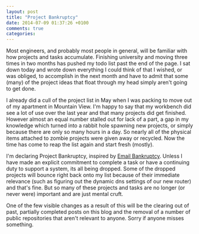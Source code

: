```yaml
---
layout: post
title: "Project Bankruptcy"
date: 2014-07-09 01:37:26 +0100
comments: true
categories: 
---
```


Most engineers, and probably most people in general, will be familiar with how projects and tasks accumulate. Finishing university and moving three times in two months has pushed my todo list past the end of the page. I sat down today and wrote down everything I could think of that I wished, or was obliged, to accomplish in the next month and have to admit that some (many) of the project ideas that float through my head simply aren't going to get done.
<!--more-->

I already did a cull of the project list in May when I was packing to move out of my apartment in Mountain View. I'm happy to say that my workbench did see a lot of use over the last year and that many projects did get finished. However almost an equal number stalled out for lack of a part, a gap in my knowledge which turned into a rabbit hole spawning new projects, or simply because there are only so many hours in a day. So nearly all of the physical items attached to zombie projects were given away or recycled. Now the time has come to reap the list again and start fresh (mostly).

I'm declaring Project Bankruptcy, inspired by [Email Bankruptcy](http://en.wikipedia.org/wiki/Email_bankruptcy). Unless I have made an explicit commitment to complete a task or have a continuing duty to support a system, its all being dropped. Some of the dropped projects will bounce right back onto my list because of their immediate relevance (such as figuring out the dynamic dns settings of our new router) and that's fine. But so many of these projects and tasks are no longer (or never were) important and are just mental cruft.

One of the few visible changes as a result of this will be the clearing out of past, partially completed posts on this blog and the removal of a number of public repositories that aren't relevant to anyone. Sorry if anyone misses something.
